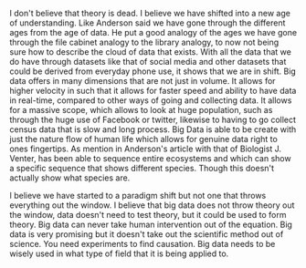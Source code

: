 I don't believe that theory is dead.  I believe we have shifted into a new age of understanding.  Like Anderson said we have gone through the different ages from the age of data. He put a good analogy of the ages we have gone through the file cabinet analogy to the library analogy, to now not being sure how to describe the cloud of data that exists.  With all the data that we do have through datasets like that of social media and other datasets that could be derived from everyday phone use, it shows that we are in shift.  Big data offers in many dimensions  that are not just in volume.  It allows for higher velocity  in such that it allows for faster speed and ability to have data in real-time, compared to other ways of going and collecting data.  It allows for a massive scope, which allows to look at huge population, such as through the huge use of Facebook or twitter, likewise to having to go collect census data that is slow and long process.  Big Data is able to be create with just the nature flow of human life which allows for genuine data right to ones fingertips.   As mention in Anderson's article with that of Biologist J. Venter, has been able to sequence entire ecosystems and which can show a specific sequence that shows different species.  Though this doesn't actually show what species are. 

 I believe we have started to a paradigm shift but not one that throws everything out the window.  I believe that big data does not throw theory out the window, data doesn't need to test theory, but it could be used to form theory.  Big data can never take human intervention out of the equation.  Big data is very promising but it doesn't take out the scientific method out of science. You need experiments to find causation.  Big data needs to be wisely used in what type of field that it is being applied to. 